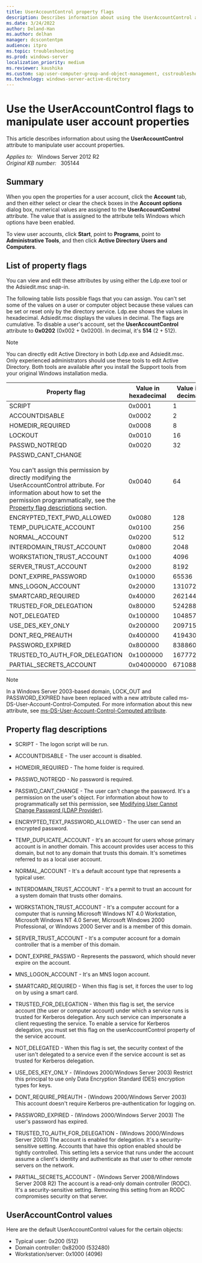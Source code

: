 ```yaml
---
title: UserAccountControl property flags
description: Describes information about using the UserAccountControl attribute to manipulate user account properties.
ms.date: 3/24/2022
author: Deland-Han
ms.author: delhan
manager: dcscontentpm
audience: itpro
ms.topic: troubleshooting
ms.prod: windows-server
localization_priority: medium
ms.reviewer: kaushika
ms.custom: sap:user-computer-group-and-object-management, csstroubleshoot
ms.technology: windows-server-active-directory
---
```

# Use the UserAccountControl flags to manipulate user account properties

This article describes information about using the **UserAccountControl** attribute to manipulate user account properties.

_Applies to:_ &nbsp; Windows Server 2012 R2  
_Original KB number:_ &nbsp; 305144

## Summary

When you open the properties for a user account, click the **Account** tab, and then either select or clear the check boxes in the **Account options** dialog box, numerical values are assigned to the **UserAccountControl** attribute. The value that is assigned to the attribute tells Windows which options have been enabled.

To view user accounts, click **Start**, point to **Programs**, point to **Administrative Tools**, and then click **Active Directory Users and Computers**.

## List of property flags

You can view and edit these attributes by using either the Ldp.exe tool or the Adsiedit.msc snap-in.

The following table lists possible flags that you can assign. You can't set some of the values on a user or computer object because these values can be set or reset only by the directory service. Ldp.exe shows the values in hexadecimal. Adsiedit.msc displays the values in decimal. The flags are cumulative. To disable a user's account, set the **UserAccountControl** attribute to **0x0202** (0x002 + 0x0200). In decimal, it's **514** (2 + 512).

> [!NOTE]
> You can directly edit Active Directory in both Ldp.exe and Adsiedit.msc. Only experienced administrators should use these tools to edit Active Directory. Both tools are available after you install the Support tools from your original Windows installation media.

|Property flag|Value in hexadecimal|Value in decimal|
|---|---|---|
|SCRIPT|0x0001|1|
|ACCOUNTDISABLE|0x0002|2|
|HOMEDIR_REQUIRED|0x0008|8|
|LOCKOUT|0x0010|16|
|PASSWD_NOTREQD|0x0020|32|
|PASSWD_CANT_CHANGE<br/><br/>You can't assign this permission by directly modifying the UserAccountControl attribute. For information about how to set the permission programmatically, see the [Property flag descriptions](#property-flag-descriptions) section.|0x0040|64|
|ENCRYPTED_TEXT_PWD_ALLOWED|0x0080|128|
|TEMP_DUPLICATE_ACCOUNT|0x0100|256|
|NORMAL_ACCOUNT|0x0200|512|
|INTERDOMAIN_TRUST_ACCOUNT|0x0800|2048|
|WORKSTATION_TRUST_ACCOUNT|0x1000|4096|
|SERVER_TRUST_ACCOUNT|0x2000|8192|
|DONT_EXPIRE_PASSWORD|0x10000|65536|
|MNS_LOGON_ACCOUNT|0x20000|131072|
|SMARTCARD_REQUIRED|0x40000|262144|
|TRUSTED_FOR_DELEGATION|0x80000|524288|
|NOT_DELEGATED|0x100000|1048576|
|USE_DES_KEY_ONLY|0x200000|2097152|
|DONT_REQ_PREAUTH|0x400000|4194304|
|PASSWORD_EXPIRED|0x800000|8388608|
|TRUSTED_TO_AUTH_FOR_DELEGATION|0x1000000|16777216|
|PARTIAL_SECRETS_ACCOUNT|0x04000000|67108864|
  
> [!NOTE]
> In a Windows Server 2003-based domain, LOCK_OUT and PASSWORD_EXPIRED have been replaced with a new attribute called ms-DS-User-Account-Control-Computed. For more information about this new attribute, see [ms-DS-User-Account-Control-Computed attribute](/windows/win32/adschema/a-msds-user-account-control-computed).

## Property flag descriptions

- SCRIPT - The logon script will be run.

- ACCOUNTDISABLE - The user account is disabled.

- HOMEDIR_REQUIRED - The home folder is required.

- PASSWD_NOTREQD - No password is required.

- PASSWD_CANT_CHANGE - The user can't change the password. It's a permission on the user's object. For information about how to programmatically set this permission, see [Modifying User Cannot Change Password (LDAP Provider)](/windows/win32/adsi/modifying-user-cannot-change-password-ldap-provider).

- ENCRYPTED_TEXT_PASSWORD_ALLOWED - The user can send an encrypted password.

- TEMP_DUPLICATE_ACCOUNT - It's an account for users whose primary account is in another domain. This account provides user access to this domain, but not to any domain that trusts this domain. It's sometimes referred to as a local user account.

- NORMAL_ACCOUNT - It's a default account type that represents a typical user.

- INTERDOMAIN_TRUST_ACCOUNT - It's a permit to trust an account for a system domain that trusts other domains.

- WORKSTATION_TRUST_ACCOUNT - It's a computer account for a computer that is running Microsoft Windows NT 4.0 Workstation, Microsoft Windows NT 4.0 Server, Microsoft Windows 2000 Professional, or Windows 2000 Server and is a member of this domain.

- SERVER_TRUST_ACCOUNT - It's a computer account for a domain controller that is a member of this domain.

- DONT_EXPIRE_PASSWD - Represents the password, which should never expire on the account.

- MNS_LOGON_ACCOUNT - It's an MNS logon account.

- SMARTCARD_REQUIRED - When this flag is set, it forces the user to log on by using a smart card.

- TRUSTED_FOR_DELEGATION - When this flag is set, the service account (the user or computer account) under which a service runs is trusted for Kerberos delegation. Any such service can impersonate a client requesting the service. To enable a service for Kerberos delegation, you must set this flag on the userAccountControl property of the service account.

- NOT_DELEGATED - When this flag is set, the security context of the user isn't delegated to a service even if the service account is set as trusted for Kerberos delegation.

- USE_DES_KEY_ONLY - (Windows 2000/Windows Server 2003) Restrict this principal to use only Data Encryption Standard (DES) encryption types for keys.

- DONT_REQUIRE_PREAUTH - (Windows 2000/Windows Server 2003) This account doesn't require Kerberos pre-authentication for logging on.

- PASSWORD_EXPIRED - (Windows 2000/Windows Server 2003) The user's password has expired.

- TRUSTED_TO_AUTH_FOR_DELEGATION - (Windows 2000/Windows Server 2003) The account is enabled for delegation. It's a security-sensitive setting. Accounts that have this option enabled should be tightly controlled. This setting lets a service that runs under the account assume a client's identity and authenticate as that user to other remote servers on the network.

- PARTIAL_SECRETS_ACCOUNT - (Windows Server 2008/Windows Server 2008 R2) The account is a read-only domain controller (RODC). It's a security-sensitive setting. Removing this setting from an RODC compromises security on that server.

## UserAccountControl values

Here are the default UserAccountControl values for the certain objects:

- Typical user: 0x200 (512)
- Domain controller: 0x82000 (532480)
- Workstation/server: 0x1000 (4096)
